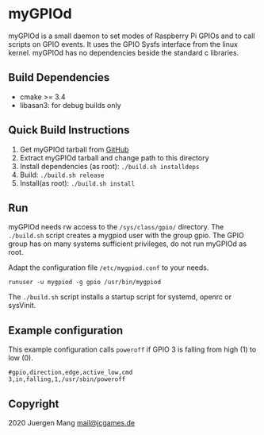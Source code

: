 # myGPIOd

myGPIOd is a small daemon to set modes of Raspberry Pi GPIOs and to call scripts on GPIO events. 
It uses the GPIO Sysfs interface from the linux kernel. myGPIOd has no dependencies beside the standard c libraries.

## Build Dependencies

- cmake >= 3.4
- libasan3: for debug builds only

## Quick Build Instructions

1. Get myGPIOd tarball from [GitHub](https://github.com/jcorporation/myGPIOd/releases/latest)
2. Extract myGPIOd tarball and change path to this directory
3. Install dependencies (as root): `./build.sh installdeps`
4. Build: `./build.sh release`
5. Install(as root): `./build.sh install`

## Run

myGPIOd needs rw access to the `/sys/class/gpio/` directory. The `./build.sh` script creates a mygpiod user with the group gpio. 
The GPIO group has on many systems sufficient privileges, do not run myGPIOd as root.

Adapt the configuration file `/etc/mygpiod.conf` to your needs.

```
runuser -u mygpiod -g gpio /usr/bin/mygpiod
```

The `./build.sh` script installs a startup script for systemd, openrc or sysVinit.

## Example configuration

This example configuration calls `poweroff` if GPIO 3 is falling from high (1) to low (0).

```
#gpio,direction,edge,active_low,cmd
3,in,falling,1,/usr/sbin/poweroff 
```

## Copyright

2020 Juergen Mang <mail@jcgames.de>
